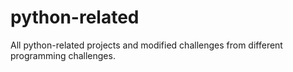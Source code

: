 # python-related
All python-related projects and modified challenges from different programming challenges.
